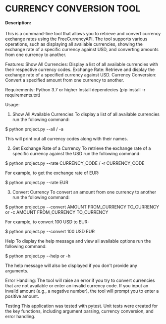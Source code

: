 # CURRENCY CONVERSION TOOL
#### Description:

This is a command-line tool that allows you to retrieve and convert currency exchange rates using the FreeCurrencyAPI.
The tool supports various operations, such as displaying all available currencies, showing the exchange rate of a specific currency against USD,
and converting amounts from one currency to another.

Features:
Show All Currencies: Display a list of all available currencies with their respective currency codes.
Exchange Rate: Retrieve and display the exchange rate of a specified currency against USD.
Currency Conversion: Convert a specified amount from one currency to another.

Requirements:
Python 3.7 or higher
Install dependecies (pip install -r requirements.txt)

Usage:

1. Show All Available Currencies
To display a list of all available currencies run the following command:

$ python project.py --all / -a

This will print out all currency codes along with their names.

2. Get Exchange Rate of a Currency
To retrieve the exchange rate of a specific currency against the USD run the following command:

$ python project.py --rate CURRENCY_CODE / -r CURRENCY_CODE

For example, to get the exchange rate of EUR:

$ python project.py --rate EUR

3. Convert Currency
To convert an amount from one currency to another run the following command:

$ python project.py --convert AMOUNT FROM_CURRENCY TO_CURRENCY or -c AMOUNT FROM_CURRENCY TO_CURRENCY

For example, to convert 100 USD to EUR:

$ python project.py --convert 100 USD EUR


Help
To display the help message and view all available options run the following command:

$ python project.py --help or -h

The help message will also be displayed if you don't provide any arguments.

Error Handling:
The tool will raise an error if you try to convert currencies that are not available or enter an invalid currency code.
If you input an invalid amount (e.g., a negative number), the tool will prompt you to enter a positive amount.

Testing
This application was tested with pytest.
Unit tests were created for the key functions, including argument parsing, currency conversion, and error handling.
